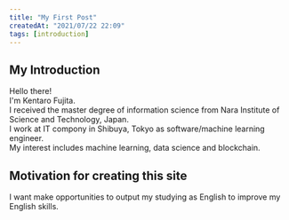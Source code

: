 ```yaml
---
title: "My First Post"
createdAt: "2021/07/22 22:09"
tags: [introduction]
---
```

## My Introduction

Hello there!  
I'm Kentaro Fujita.  
I received the master degree of information science from Nara Institute of Science and Technology, Japan.  
I work at IT compony in Shibuya, Tokyo as software/machine learning engineer.  
My interest includes machine learning, data science and blockchain.  

## Motivation for creating this site

I want make opportunities to output my studying as English to improve my English skills.
